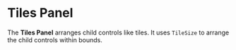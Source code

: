 # Tiles Panel

The **Tiles Panel** arranges child controls like tiles. It uses `TileSize` to arrange the child controls within bounds.
